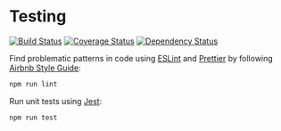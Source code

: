 # Testing

[![Build Status](https://img.shields.io/travis/kriasoft/hyperapp-render/master.svg)](https://travis-ci.org/kriasoft/hyperapp-render)
[![Coverage Status](https://img.shields.io/codecov/c/github/kriasoft/hyperapp-render.svg)](https://codecov.io/gh/kriasoft/hyperapp-render)
[![Dependency Status](https://img.shields.io/david/kriasoft/hyperapp-render.svg)](https://david-dm.org/kriasoft/hyperapp-render)

Find problematic patterns in code using [ESLint](https://eslint.org/) and [Prettier](https://prettier.io/)
by following [Airbnb Style Guide](https://github.com/airbnb/javascript):

```bash
npm run lint
```

Run unit tests using [Jest](http://facebook.github.io/jest/):

```bash
npm run test
```
